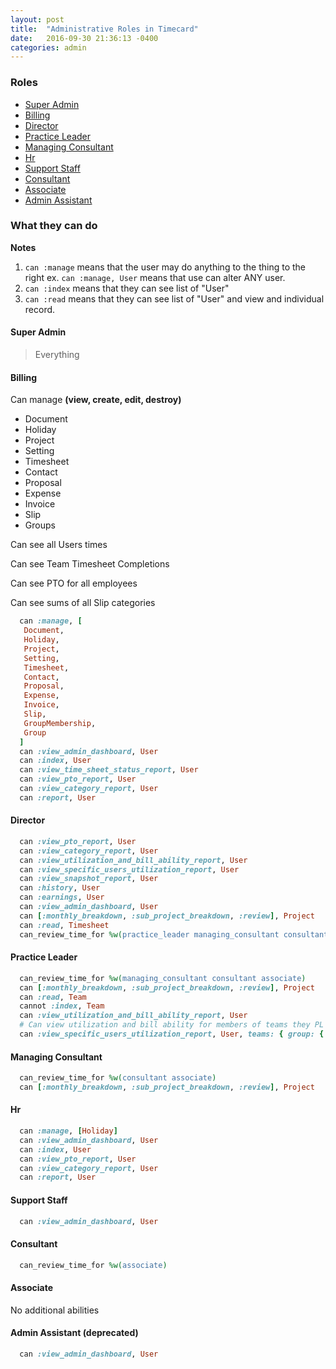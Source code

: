```yaml
---
layout: post
title:  "Administrative Roles in Timecard"
date:   2016-09-30 21:36:13 -0400
categories: admin
---
```


### Roles

* [Super Admin](#super-admin)
* [Billing](#billing)
* [Director](#director)
* [Practice Leader](#practice-leader)
* [Managing Consultant](#managing-consultant)
* [Hr](#hr)
* [Support Staff](#support-staff)
* [Consultant](#consultant)
* [Associate](#associate)
* [Admin Assistant](#admin-assistant)

### What they can do

**Notes**

1. `can :manage` means that the user may do anything to the thing to the right ex. `can :manage, User` means that use can alter ANY user.
1. `can :index` means that they can see list of "User"
1. `can :read` means that they can see list of "User" and view and individual record.

#### Super Admin

> Everything

#### Billing

Can manage __(view, create, edit, destroy)__

*  Document
*  Holiday
*  Project
*  Setting
*  Timesheet
*  Contact
*  Proposal
*  Expense
*  Invoice
*  Slip
*  Groups

Can see all Users times

Can see Team Timesheet Completions

Can see PTO for all employees

Can see sums of all Slip categories

```ruby
  can :manage, [
   Document,
   Holiday,
   Project,
   Setting,
   Timesheet,
   Contact,
   Proposal,
   Expense,
   Invoice,
   Slip,
   GroupMembership,
   Group
  ]
  can :view_admin_dashboard, User
  can :index, User
  can :view_time_sheet_status_report, User
  can :view_pto_report, User
  can :view_category_report, User
  can :report, User
```

#### Director

```ruby
  can :view_pto_report, User
  can :view_category_report, User
  can :view_utilization_and_bill_ability_report, User
  can :view_specific_users_utilization_report, User
  can :view_snapshot_report, User
  can :history, User
  can :earnings, User
  can :view_admin_dashboard, User
  can [:monthly_breakdown, :sub_project_breakdown, :review], Project
  can :read, Timesheet
  can_review_time_for %w(practice_leader managing_consultant consultant associate)
```

#### Practice Leader

```ruby
  can_review_time_for %w(managing_consultant consultant associate)
  can [:monthly_breakdown, :sub_project_breakdown, :review], Project
  can :read, Team
  cannot :index, Team
  can :view_utilization_and_bill_ability_report, User
  # Can view utilization and bill ability for members of teams they PL
  can :view_specific_users_utilization_report, User, teams: { group: { group_memberships: { member_id: current_user.id, member_type: 'User', membership_type: 'PL' } } }

```

#### Managing Consultant

```ruby
  can_review_time_for %w(consultant associate)
  can [:monthly_breakdown, :sub_project_breakdown, :review], Project
```

#### Hr

```ruby
  can :manage, [Holiday]
  can :view_admin_dashboard, User
  can :index, User
  can :view_pto_report, User
  can :view_category_report, User
  can :report, User
```

#### Support Staff

```ruby
  can :view_admin_dashboard, User
```

#### Consultant

```ruby
  can_review_time_for %w(associate)
```

#### Associate

No additional abilities

#### Admin Assistant **(deprecated)**

```ruby
  can :view_admin_dashboard, User
```